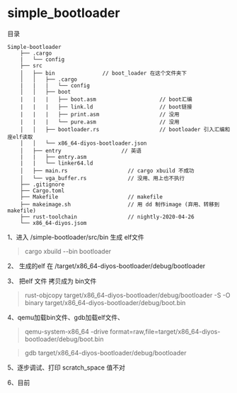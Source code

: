 # simple_bootloader

目录 
```
Simple-bootloader              
    ├── .cargo              
    |   └── config
    ├── src                 
    │   ├── bin               // boot_loader 在这个文件夹下
    │   │   ├── .cargo
    |   |   |   └── config
    │   │   ├── boot                            
    |   |   |   ├── boot.asm                    // boot汇编
    |   |   |   ├── link.ld                     // boot链接
    |   |   |   ├── print.asm                   // 没用
    |   |   |   └── pure.asm                    // 没用    
    │   │   ├── bootloader.rs                   // bootloader 引入汇编和座elf读取
    │   │   └── x86_64-diyos-bootloader.json       
    │   ├── entry                   // 英语
    |   |   ├── entry.asm
    |   |   └── linker64.ld
    │   ├── main.rs                   // cargo xbuild 不成功
    │   └── vga_buffer.rs             // 没用、用上也不执行
    ├── .gitignore                    
    ├── Cargo.toml                    
    ├── Makefile                      // makefile 
    ├── makeimage.sh                  // 用 dd 制作image (弃用、转移到makefile)
    ├── rust-toolchain                // nightly-2020-04-26
    └── x86_64-diyos.jsom             
 ```
 1、进入 /simple-bootloader/src/bin 生成 elf文件
 
> cargo xbuild --bin bootloader

2、 生成的elf 在 /target/x86_64-diyos-bootloader/debug/bootloader

3、 把elf 文件 拷贝成为 bin文件 
> rust-objcopy target/x86_64-diyos-bootloader/debug/bootloader -S -O binary target/x86_64-diyos-bootloader/debug/boot.bin

4、qemu加载bin文件、gdb加载elf文件、
> qemu-system-x86_64 -drive format=raw,file=target/x86_64-diyos-bootloader/debug/boot.bin

> gdb target/x86_64-diyos-bootloader/debug/bootloader

5、逐步调试、打印 scratch_space 值不对

6、目前
